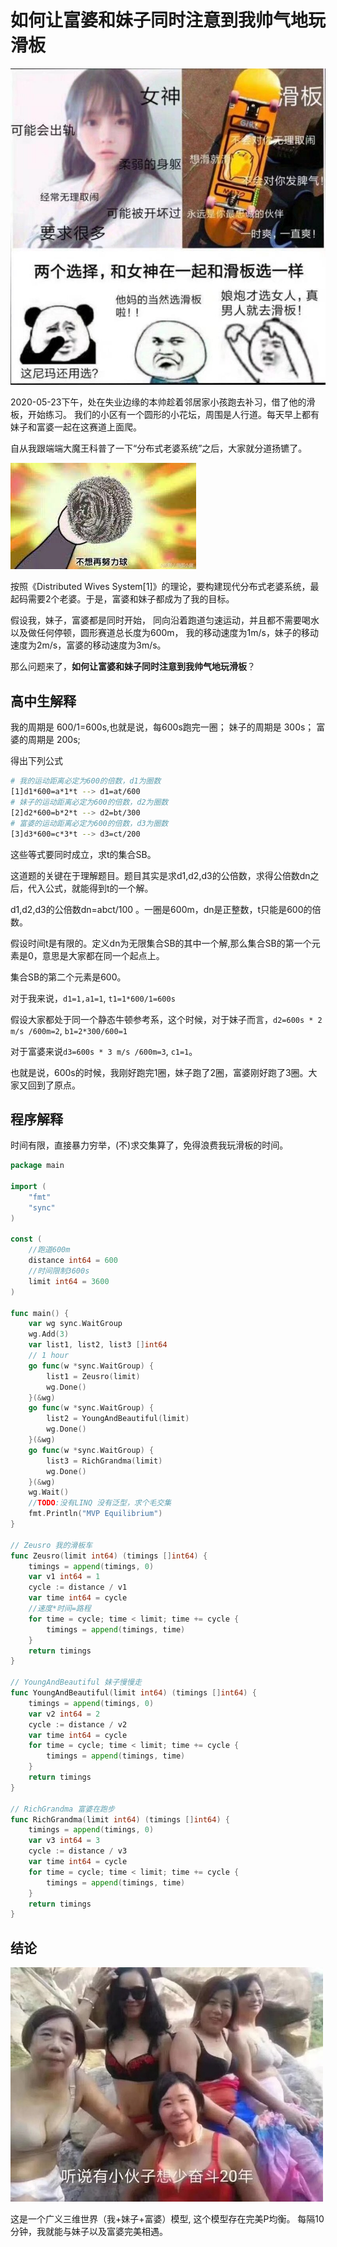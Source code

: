 # 如何让富婆和妹子同时注意到我帅气地玩滑板

![img](/docs/skateboard_better_than_girl.jpg)

2020-05-23下午，处在失业边缘的本帅趁着邻居家小孩跑去补习，借了他的滑板，开始练习。
我们的小区有一个圆形的小花坛，周围是人行道。每天早上都有妹子和富婆一起在这赛道上面爬。

自从我跟端端大魔王科普了一下“分布式老婆系统”之后，大家就分道扬镳了。

![img](/docs/rich_ball.jpeg)

按照《Distributed Wives System[1]》的理论，要构建现代分布式老婆系统，最起码需要2个老婆。于是，富婆和妹子都成为了我的目标。

假设我，妹子，富婆都是同时开始，
同向沿着跑道匀速运动，并且都不需要喝水以及做任何停顿，圆形赛道总长度为600m，
我的移动速度为1m/s，妹子的移动速度为2m/s，富婆的移动速度为3m/s。

那么问题来了，**如何让富婆和妹子同时注意到我帅气地玩滑板**？

## 高中生解释

我的周期是 600/1=600s,也就是说，每600s跑完一圈；
妹子的周期是 300s；
富婆的周期是 200s;

得出下列公式

```bash
# 我的运动距离必定为600的倍数，d1为圈数
[1]d1*600=a*1*t --> d1=at/600
# 妹子的运动距离必定为600的倍数，d2为圈数
[2]d2*600=b*2*t --> d2=bt/300
# 富婆的运动距离必定为600的倍数，d3为圈数
[3]d3*600=c*3*t --> d3=ct/200
```

这些等式要同时成立，求t的集合SB。

这道题的关键在于理解题目。题目其实是求d1,d2,d3的公倍数，求得公倍数dn之后，代入公式，就能得到t的一个解。

d1,d2,d3的公倍数dn=abct/100 。一圈是600m，dn是正整数，t只能是600的倍数。

假设时间t是有限的。定义dn为无限集合SB的其中一个解,那么集合SB的第一个元素是0，意思是大家都在同一个起点上。

集合SB的第二个元素是600。

对于我来说，`d1=1,a1=1`, `t1=1*600/1=600s`

假设大家都处于同一个静态牛顿参考系，这个时候，对于妹子而言，`d2=600s * 2 m/s /600m=2`, `b1=2*300/600=1`

对于富婆来说`d3=600s * 3 m/s /600m=3`, `c1=1`。

也就是说，600s的时候，我刚好跑完1圈，妹子跑了2圈，富婆刚好跑了3圈。大家又回到了原点。

## 程序解释

时间有限，直接暴力穷举，(不)求交集算了，免得浪费我玩滑板的时间。

```go
package main

import (
	"fmt"
	"sync"
)

const (
	//跑道600m
	distance int64 = 600
	//时间限制3600s
	limit int64 = 3600
)

func main() {
	var wg sync.WaitGroup
	wg.Add(3)
	var list1, list2, list3 []int64
	// 1 hour
	go func(w *sync.WaitGroup) {
		list1 = Zeusro(limit)
		wg.Done()
	}(&wg)
	go func(w *sync.WaitGroup) {
		list2 = YoungAndBeautiful(limit)
		wg.Done()
	}(&wg)
	go func(w *sync.WaitGroup) {
		list3 = RichGrandma(limit)
		wg.Done()
	}(&wg)
	wg.Wait()
	//TODO:没有LINQ 没有泛型，求个毛交集
	fmt.Println("MVP Equilibrium")
}

// Zeusro 我的滑板车
func Zeusro(limit int64) (timings []int64) {
	timings = append(timings, 0)
	var v1 int64 = 1
	cycle := distance / v1
	var time int64 = cycle
	//速度*时间=路程
	for time = cycle; time < limit; time += cycle {
		timings = append(timings, time)
	}
	return timings
}

// YoungAndBeautiful 妹子慢慢走
func YoungAndBeautiful(limit int64) (timings []int64) {
	timings = append(timings, 0)
	var v2 int64 = 2
	cycle := distance / v2
	var time int64 = cycle
	for time = cycle; time < limit; time += cycle {
		timings = append(timings, time)
	}
	return timings
}

// RichGrandma 富婆在跑步
func RichGrandma(limit int64) (timings []int64) {
	timings = append(timings, 0)
	var v3 int64 = 3
	cycle := distance / v3
	var time int64 = cycle
	for time = cycle; time < limit; time += cycle {
		timings = append(timings, time)
	}
	return timings
}
```

## 结论

![img](/docs/grandmas.jpg)

这是一个广义三维世界（我+妹子+富婆）模型,
这个模型存在完美P均衡。
每隔10分钟，我就能与妹子以及富婆完美相遇。